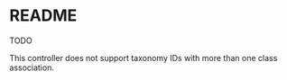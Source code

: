 # README #

TODO

This controller does not support taxonomy IDs with more than one class association.
